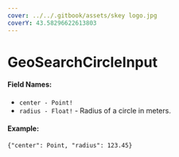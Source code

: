 ```yaml
---
cover: ../../.gitbook/assets/skey logo.jpg
coverY: 43.58296622613803
---
```


# GeoSearchCircleInput

#### Field Names:

* `center - Point!`
* `radius - Float!` - Radius of a circle in meters.

#### Example:

`{"center": Point, "radius": 123.45}`
